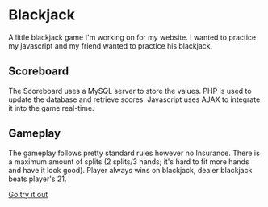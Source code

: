 # Blackjack
A little blackjack game I'm working on for my website.  I wanted to practice my javascript and my friend wanted to practice his blackjack.

## Scoreboard
The Scoreboard uses a MySQL server to store the values.  PHP is used to update the database and retrieve scores.  Javascript uses AJAX to integrate it into the game real-time.

## Gameplay
The gameplay follows pretty standard rules however no Insurance.  There is a maximum amount of splits (2 splits/3 hands; it's hard to fit more hands and have it look good).  Player always wins on blackjack, dealer blackjack beats player's 21.  

[Go try it out](https://clcs.me/cards.html)
